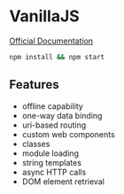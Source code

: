 # VanillaJS

[Official Documentation](https://developer.mozilla.org/en-US/docs/Web/JavaScript)

```bash
npm install && npm start
```

## Features

* offline capability
* one-way data binding
* uri-based routing
* custom web components
* classes
* module loading
* string templates
* async HTTP calls
* DOM element retrieval